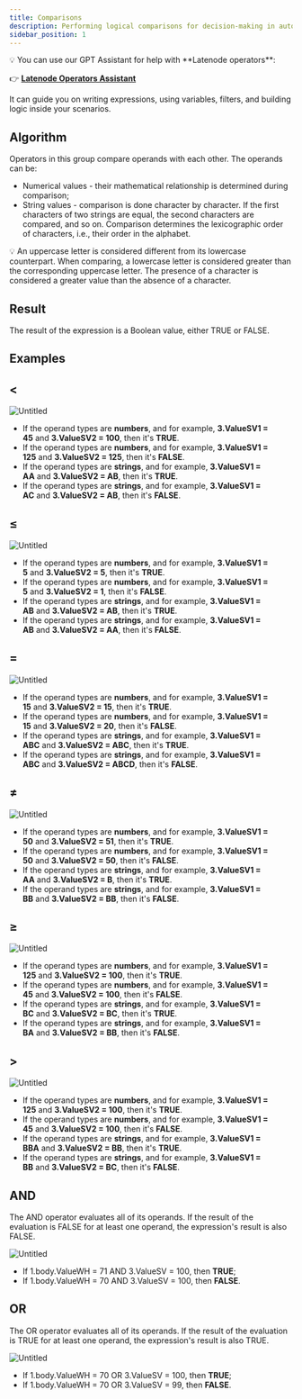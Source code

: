 ```yaml
---
title: Comparisons
description: Performing logical comparisons for decision-making in automation.
sidebar_position: 1
---
```


<aside>
💡 You can use our GPT Assistant for help with **Latenode operators**:

👉 [**Latenode Operators Assistant**](https://chatgpt.com/g/g-67d704425c088191b741075e2b0f9815-latenode-operators-assistant)

It can guide you on writing expressions, using variables, filters, and building logic inside your scenarios.

</aside>

## Algorithm

Operators in this group compare operands with each other. The operands can be:

- Numerical values - their mathematical relationship is determined during comparison;
- String values - comparison is done character by character. If the first characters of two strings are equal, the second characters are compared, and so on. Comparison determines the lexicographic order of characters, i.e., their order in the alphabet.

<aside>
💡 An uppercase letter is considered different from its lowercase counterpart. When comparing, a lowercase letter is considered greater than the corresponding uppercase letter. The presence of a character is considered a greater value than the absence of a character.

</aside>

## Result

The result of the expression is a Boolean value, either TRUE or FALSE.

## Examples

## **<**

![Untitled](Comparisons%2019157d45a06780298033f23d275a1937/Untitled.png)

- If the operand types are **numbers**, and for example, **3.ValueSV1 = 45** and **3.ValueSV2 = 100**, then it's **TRUE**.
- If the operand types are **numbers**, and for example, **3.ValueSV1 = 125** and **3.ValueSV2 = 125**, then it's **FALSE**.
- If the operand types are **strings**, and for example, **3.ValueSV1 = AA** and **3.ValueSV2 = AB**, then it's **TRUE**.
- If the operand types are **strings**, and for example, **3.ValueSV1 = AC** and **3.ValueSV2 = AB**, then it's **FALSE**.

## **≤**

![Untitled](Comparisons%2019157d45a06780298033f23d275a1937/Untitled%201.png)

- If the operand types are **numbers**, and for example, **3.ValueSV1 = 5** and **3.ValueSV2 = 5**, then it's **TRUE**.
- If the operand types are **numbers**, and for example, **3.ValueSV1 = 5** and **3.ValueSV2 = 1**, then it's **FALSE**.
- If the operand types are **strings**, and for example, **3.ValueSV1 = AB** and **3.ValueSV2 = AB**, then it's **TRUE**.
- If the operand types are **strings**, and for example, **3.ValueSV1 = AB** and **3.ValueSV2 = AA**, then it's **FALSE**.

## =

![Untitled](Comparisons%2019157d45a06780298033f23d275a1937/Untitled%202.png)

- If the operand types are **numbers**, and for example, **3.ValueSV1 = 15** and **3.ValueSV2 = 15**, then it's **TRUE**.
- If the operand types are **numbers**, and for example, **3.ValueSV1 = 15** and **3.ValueSV2 = 20**, then it's **FALSE**.
- If the operand types are **strings**, and for example, **3.ValueSV1 = ABC** and **3.ValueSV2 = ABC**, then it's **TRUE**.
- If the operand types are **strings**, and for example, **3.ValueSV1 = ABC** and **3.ValueSV2 = ABCD**, then it's **FALSE**.

## ≠

![Untitled](Comparisons%2019157d45a06780298033f23d275a1937/Untitled%203.png)

- If the operand types are **numbers**, and for example, **3.ValueSV1 = 50** and **3.ValueSV2 = 51**, then it's **TRUE**.
- If the operand types are **numbers**, and for example, **3.ValueSV1 = 50** and **3.ValueSV2 = 50**, then it's **FALSE**.
- If the operand types are **strings**, and for example, **3.ValueSV1 = AA** and **3.ValueSV2 = B**, then it's **TRUE**.
- If the operand types are **strings**, and for example, **3.ValueSV1 = BB** and **3.ValueSV2 = BB**, then it's **FALSE**.

## ≥

![Untitled](Comparisons%2019157d45a06780298033f23d275a1937/Untitled%204.png)

- If the operand types are **numbers**, and for example, **3.ValueSV1 = 125** and **3.ValueSV2 = 100**, then it's **TRUE**.
- If the operand types are **numbers**, and for example, **3.ValueSV1 = 45** and **3.ValueSV2 = 100**, then it's **FALSE**.
- If the operand types are **strings**, and for example, **3.ValueSV1 = BC** and **3.ValueSV2 = BC**, then it's **TRUE**.
- If the operand types are **strings**, and for example, **3.ValueSV1 = BA** and **3.ValueSV2 = BB**, then it's **FALSE**.

## >

![Untitled](Comparisons%2019157d45a06780298033f23d275a1937/Untitled%205.png)

- If the operand types are **numbers**, and for example, **3.ValueSV1 = 125** and **3.ValueSV2 = 100**, then it's **TRUE**.
- If the operand types are **numbers**, and for example, **3.ValueSV1 = 45** and **3.ValueSV2 = 100**, then it's **FALSE**.
- If the operand types are **strings**, and for example, **3.ValueSV1 = BBA** and **3.ValueSV2 = BB**, then it's **TRUE**.
- If the operand types are **strings**, and for example, **3.ValueSV1 = BB** and **3.ValueSV2 = BC**, then it's **FALSE**.

## AND

The AND operator evaluates all of its operands. If the result of the evaluation is FALSE for at least one operand, the expression's result is also FALSE.

![Untitled](Comparisons%2019157d45a06780298033f23d275a1937/Untitled%206.png)

- If 1.body.ValueWH = 71 AND 3.ValueSV = 100, then **TRUE**;
- If 1.body.ValueWH = 70 AND 3.ValueSV = 100, then **FALSE**.

## OR

The OR operator evaluates all of its operands. If the result of the evaluation is TRUE for at least one operand, the expression's result is also TRUE.

![Untitled](Comparisons%2019157d45a06780298033f23d275a1937/Untitled%207.png)

- If 1.body.ValueWH = 70 OR 3.ValueSV = 100, then **TRUE**;
- If 1.body.ValueWH = 70 OR 3.ValueSV = 99, then **FALSE**.